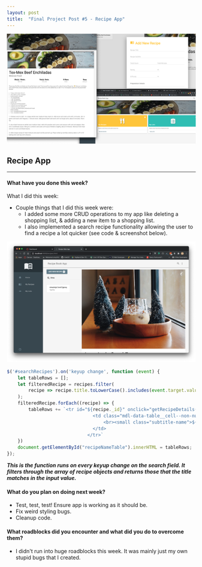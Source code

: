 ```yaml
---
layout: post
title:  "Final Project Post #5 - Recipe App"
---
```

![Recipe App Screenshots](/assets/recipe-app-header.png)

## Recipe App

--------------------------------------------------------------------------------

#### What have you done this week?

What I did this week: 
* Couple things that I did this week were:
    * I added some more CRUD operations to my app like deleting a shopping list, & adding a new item to a shopping list.
    * I also implemented a search recipe functionality allowing the user to find a recipe a lot quicker (see code & screenshot below).
    
    
![Search for recipe functionality screenshot](/assets/search.png)

```javascript
$('#searchRecipes').on('keyup change', function (event) {
    let tableRows = [];
    let filteredRecipe = recipes.filter(
        recipe => recipe.title.toLowerCase().includes(event.target.value.toLowerCase())
    );
    filteredRecipe.forEach((recipe) => {
        tableRows += `<tr id="${recipe._id}" onclick="getRecipeDetails(this.id)">
                                <td class="mdl-data-table__cell--non-numeric">${recipe.title}
                                    <br><small class="subtitle-name">${recipe.subTitle}</small>
                                </td>
                              </tr>`
    })
    document.getElementById("recipeNameTable").innerHTML = tableRows;
});
```
***This is the function runs on every keyup change on the search field. It filters through the array of recipe objects 
and returns those that the title matches in the input value.***

#### What do you plan on doing next week?
 
* Test, test, test! Ensure app is working as it should be.
* Fix weird styling bugs.
* Cleanup code.

#### What roadblocks did you encounter and what did you do to overcome them?

* I didn't run into huge roadblocks this week. It was mainly just my own stupid bugs that I created.